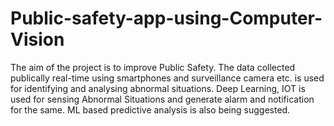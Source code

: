 # Public-safety-app-using-Computer-Vision

The aim of the project is to improve Public Safety. The data collected publically real-time using smartphones and surveillance camera etc. is used for identifying and analysing abnormal situations. Deep Learning, IOT is used for sensing Abnormal Situations and generate alarm and notification for the same. ML based predictive analysis is also being suggested.
